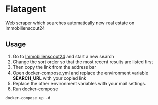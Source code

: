 # Flatagent
Web scraper which searches automatically new real estate on Immobilienscout24


## Usage

1. Go to [Immobilienscout24](https://www.immobilienscout24.de/) and start a new search
2. Change the sort order so that the most recent results are listed first
3. Then copy the link from the address bar
4. Open docker-compose.yml and replace the environment variable **SEARCH_URL** with your copied link
5. Replace the other environment variables with your mail settings.
6. Run docker-compose
```
docker-compose up -d
```
